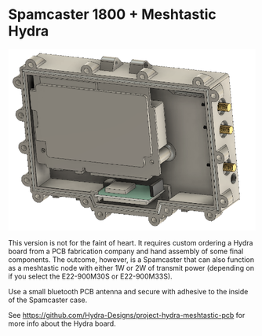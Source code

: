 # Spamcaster 1800 + Meshtastic Hydra

![InternalRender](https://github.com/sniporbob/Spamcaster/blob/main/Spamcaster-1800-Hydra/V1.0/InternalRender.png)

This version is not for the faint of heart. It requires custom ordering a Hydra board from a PCB fabrication company and hand assembly of some final components.
The outcome, however, is a Spamcaster that can also function as a meshtastic node with either 1W or 2W of transmit power (depending on if you select the E22-900M30S or E22-900M33S).

Use a small bluetooth PCB antenna and secure with adhesive to the inside of the Spamcaster case.

See https://github.com/Hydra-Designs/project-hydra-meshtastic-pcb for more info about the Hydra board.
